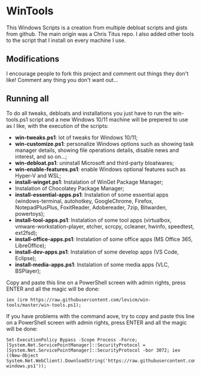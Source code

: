 # WinTools
This Windows Scripts is a creation from multiple debloat scripts and gists from github. The main origin was a Chris Titus repo. I also added other tools to the script that I install on every machine I use.

## Modifications
I encourage people to fork this project and comment out things they don't like! 
Comment any thing you don't want out... 

## Running all
To do all tweaks, debloats and installations you just have to run the win-tools.ps1 script and a new Windows 10/11 machine will be prepered to use as I like, with the execution of the scripts:
* **win-tweaks.ps1**: lot of tweaks for Windows 10/11;
* **win-customize.ps1**: personalize Windows options such as showing task manager details, showing file operations details, disable news and interest, and so on...; 
* **win-debloat.ps1**: uninstall Microsoft and third-party bloatwares;
* **win-enable-features.ps1**: enable Windows optional features such as Hyper-V and WSL; 
* **install-winget.ps1**: Instalation of WinGet Package Manager;
* Instalation of Chocolatey Package Manager;
* **install-essential-apps.ps1**: Instalation of some essential apps (windows-terminal, autohotkey, GoogleChrome, Firefox, NotepadPlusPlus, FoxitReader, Adobereader, 7zip,  Bitwarden, powertoys);
* **install-tool-apps.ps1**: Instalation of some tool apps (virtualbox, vmware-workstation-player, etcher, scrcpy, ccleaner, hwinfo, speedtest, ext2fsd);
* **install-office-apps.ps1**: Instalation of some office apps (MS Office 365, LibreOffice);
* **install-dev-apps.ps1**: Instalation of some develop apps (VS Code, Eclipse);
* **install-media-apps.ps1**: Instalation of some media apps (VLC, BSPlayer);

Copy and paste this line on a PowerShell screen with admin rights, press ENTER and all the magic will be done:
```
iex (irm https://raw.githubusercontent.com/levicm/win-tools/master/win-tools.ps1);
```
If you have problems with the command aove, try to copy and paste this line on a PowerShell screen with admin rights, press ENTER and all the magic will be done:
```
Set-ExecutionPolicy Bypass -Scope Process -Force; [System.Net.ServicePointManager]::SecurityProtocol = [System.Net.ServicePointManager]::SecurityProtocol -bor 3072; iex ((New-Object System.Net.WebClient).DownloadString('https://raw.githubusercontent.com/levicm/win10script/master/prepare-windows.ps1'));
```
